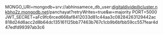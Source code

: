 MONGO_URI=mongodb+srv://abhinsamece_db_user:digitaldivide@cluster.nkbho2z.mongodb.net/panchayat?retryWrites=true&w=majority
PORT=5000
JWT_SECRET=aFc9fc6rced668af8412033d81c44aa3c08284263129442ac818d24d6acc2d8b64dc135161125bb77463b767c1cb9b6bfbb59cc557fear4d47edfd99397ab3c6